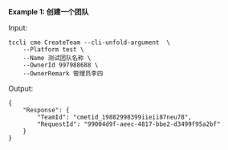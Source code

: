 **Example 1: 创建一个团队**



Input: 

```
tccli cme CreateTeam --cli-unfold-argument  \
    --Platform test \
    --Name 测试团队名称 \
    --OwnerId 997988688 \
    --OwnerRemark 管理员李四
```

Output: 
```
{
    "Response": {
        "TeamId": "cmetid_19882998399iieii87neu78",
        "RequestId": "99004d9f-aeec-4817-bbe2-d3499f95a2bf"
    }
}
```


